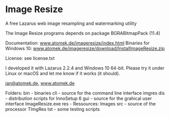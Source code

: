 # Image Resize
A free Lazarus web image resampling and watermarking utility

The Image Resize programs depends on package BGRABitmapPack (11.4)

Documentation: www.atomek.de/imageresize/index.html
Binaries for Windows 10: www.atomek.de/imageresize/download/InstallImageResize.zip

License: see license.txt

I developed it with Lazarus 2.2.4 and Windows 10 64-bit.
Please try it under Linux or macOS and let me know if it works (it should).

jan@atomek.de, www.atomek.de

Folders:
bin - binaries
cli - source for the command line interface imgres
dis - distribution scripts for InnoSetup 6
gui - source for the grahical user interface ImageResize.exe
res - Ressources: Images
src - source of the processor TImgRes
tst - some testing scripts